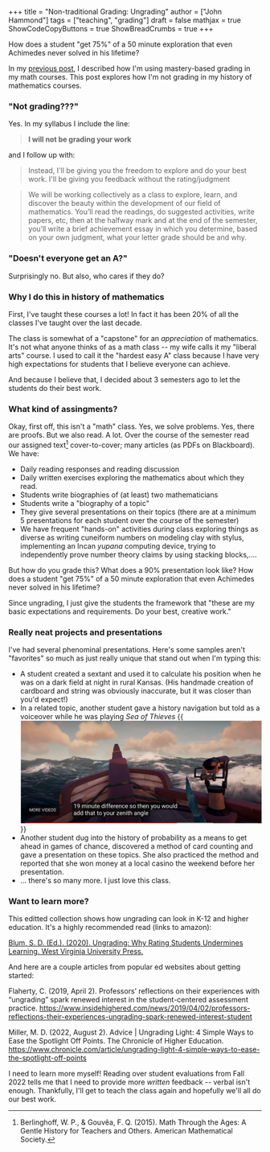 +++
title = "Non-traditional Grading: Ungrading"
author = ["John Hammond"]
tags = ["teaching", "grading"]
draft = false
mathjax = true
ShowCodeCopyButtons = true
ShowBreadCrumbs = true
+++

How does a student "get 75%" of a 50 minute exploration that even Achimedes never solved in his lifetime? 
<!--more-->

In my [previous post](./non_traditional_grading1), I described how I'm using mastery-based grading in my math courses. This post explores how I'm not grading in my history of mathematics courses.

### "Not grading???"

Yes. In my syllabus I include the line: 

> **I will not be grading your work**

and I follow up with:

> Instead, I'll be giving you the freedom to explore and do your best work. I'll be giving you feedback without the rating/judgment

> We will be working collectively as a class to explore, learn, and discover the beauty within the development of our field of mathematics. You’ll read the readings, do suggested activities, write papers, etc, then at the halfway mark and at the end of the semester, you’ll write a brief achievement essay in which you determine, based on your own judgment, what your letter grade should be and why.

### "Doesn't everyone get an A?"

Surprisingly no.  But also, who cares if they do? 


### Why I do this in history of mathematics

First, I've taught these courses a lot! In fact it has been 20% of all the classes I've taught over the last decade.  

The class is somewhat of a "capstone" for an *appreciation* of mathematics. It's not what anyone thinks of as a math class -- my wife calls it my "liberal arts" course. I used to call it the "hardest easy A" class because I have very high expectations for students that I believe everyone can achieve.

And because I believe that, I decided about 3 semesters ago to let the students do their best work.

### What kind of assingments? 

Okay, first off, this isn't a "math" class. Yes, we solve problems. Yes, there are proofs. But we also read. A lot. Over the course of the semester read our assigned text[^1] cover-to-cover; many articles (as PDFs on Blackboard).  We have:
- Daily reading responses and reading discussion
- Daily written exercises exploring the mathematics about which they read.
- Students write biographies of (at least) two mathematicians
- Students write a "biography of a topic"
- They give several presentations on their topics (there are at a minimum 5 presentations for each student over the course of the semester)
- We have frequent "hands-on" activities during class exploring things as diverse as writing cuneiform numbers on modeling clay with stylus, implementing an Incan *yupana* computing device, trying to independently prove number theory claims by using stacking blocks,....

[^1]: Berlinghoff, W. P., & Gouvêa, F. Q. (2015). Math Through the Ages: A Gentle History for Teachers and Others. American Mathematical Society.


But how do you grade this?  What does a 90% presentation look like?  How does a student "get 75%" of a 50 minute exploration that even Achimedes never solved in his lifetime? 


Since ungrading, I just give the students the framework that "these are my basic expectations and requirements. Do your best, creative work."

### Really neat projects and presentations

I've had several phenominal presentations. Here's some samples aren't "favorites" so much as just really unique that stand out when I'm typing this:
- A student created a sextant and used it to calculate his position when he was on a dark field at night in rural Kansas.  (His handmade creation of cardboard and string was obviously inaccurate, but it was closer than you'd expect!)
- In a related topic, another student gave a history navigation but told as a voiceover while he was playing *Sea of Thieves*
{{<img src="ColtonMTAproject.png">}}
- Another student dug into the history of probability as a means to get ahead in games of chance, discovered a method of card counting and gave a presentation on these topics.  She also practiced the method and reported that she won money at a local casino the weekend before her presentation. 
- ... there's so many more. I just love this class.

### Want to learn more?

This editted collection shows how ungrading can look in K-12 and higher education. It's a highly recommended read (links to amazon):

[Blum, S. D. (Ed.). (2020). Ungrading: Why Rating Students Undermines Learning. West Virginia University Press.](https://www.amazon.com/Ungrading-Students-Undermines-Learning-Education/dp/1949199827)


And here are a couple articles from popular ed websites about getting started:

Flaherty, C. (2019, April 2). Professors’ reflections on their experiences with “ungrading” spark renewed interest in the student-centered assessment practice. https://www.insidehighered.com/news/2019/04/02/professors-reflections-their-experiences-ungrading-spark-renewed-interest-student

Miller, M. D. (2022, August 2). Advice | Ungrading Light: 4 Simple Ways to Ease the Spotlight Off Points. The Chronicle of Higher Education. https://www.chronicle.com/article/ungrading-light-4-simple-ways-to-ease-the-spotlight-off-points



I need to learn more myself! Reading over student evaluations from Fall 2022 tells me that I need to provide more *written* feedback -- verbal isn't enough.  Thankfully, I'll get to teach the class again and hopefully we'll all do our best work.


<!-- for a future post 
### What do I need to do differently going forward?

Looking over my Fall 2022 student evaluations, the number one comment is that they wanted more *written* feedback. That's definitely fair. Although I gave lots of verbal conversations with them after presentations or submitted papers, I tended to speak it not to write it.  This suggests to me that "ungrading" next time will still need written comments. 

//-->